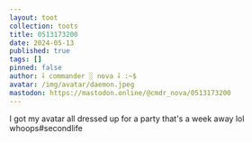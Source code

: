 ```yaml
---
layout: toot
collection: toots
title: 0513173200
date: 2024-05-13
published: true
tags: []
pinned: false
author: ⸸ commander ░ nova ⸸ :~$
avatar: /img/avatar/daemon.jpeg
mastodon: https://mastodon.online/@cmdr_nova/0513173200
---
```


I got my avatar all dressed up for a party that's a week away lol whoops#secondlife

